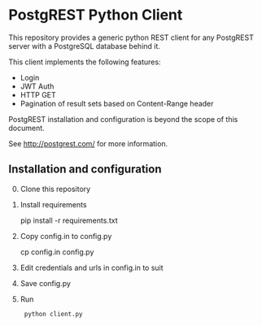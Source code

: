 # PostgREST Python Client

This repository provides a generic python REST client for any PostgREST server
with a PostgreSQL database behind it.

This client implements the following features:

* Login
* JWT Auth
* HTTP GET
* Pagination of result sets based on Content-Range header

PostgREST installation and configuration is beyond the scope of this document.

See http://postgrest.com/ for more information.

## Installation and configuration

0. Clone this repository
0. Install requirements

    pip install -r requirements.txt
0. Copy config.in to config.py

    cp config.in config.py
0. Edit credentials and urls in config.in to suit
0. Save config.py
0. Run

        python client.py
